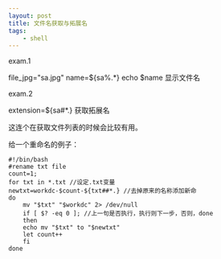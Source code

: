 ```yaml
---
layout: post
title: 文件名获取与拓展名
tags:
    - shell
---
```


exam.1

file_jpg="sa.jpg"
name=${sa%.*}
echo $name
显示文件名

exam.2

extension=${sa#*.}
获取拓展名

这连个在获取文件列表的时候会比较有用。

给一个重命名的例子：

>

    #!/bin/bash
    #rename txt file
    count=1;
    for txt in *.txt //设定.txt变量
    newtxt=workdc-$count-${txt##*.} //去掉原来的名称添加新命
    do
        mv "$txt" "$workdc" 2> /dev/null
        if [ $? -eq 0 ]; //上一句是否执行，执行则下一步，否则，done
        then
        echo mv "$txt" to "$newtxt"
        let count++
        fi
    done
